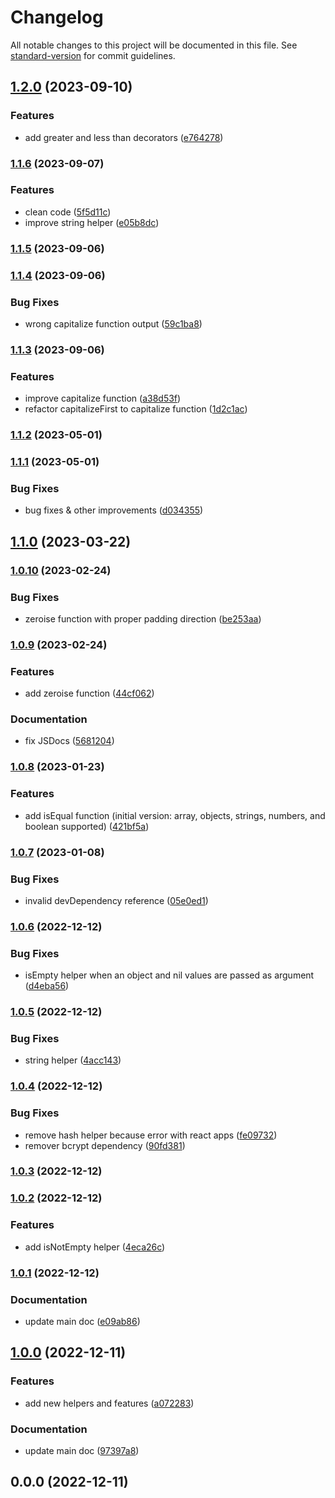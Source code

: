 # Changelog

All notable changes to this project will be documented in this file. See [standard-version](https://github.com/conventional-changelog/standard-version) for commit guidelines.

## [1.2.0](https://github.com/ialopezg/CommonJS/compare/v1.1.6...v1.2.0) (2023-09-10)


### Features

* add greater and less than decorators ([e764278](https://github.com/ialopezg/CommonJS/commits/e7642785d5cbc2da0e550399b3446fae28e9bcca))

### [1.1.6](https://github.com/ialopezg/CommonJS/compare/v1.1.5...v1.1.6) (2023-09-07)


### Features

* clean code ([5f5d11c](https://github.com/ialopezg/CommonJS/commits/5f5d11ca3f182fc5558fb1d0cfc92171f1be537a))
* improve string helper ([e05b8dc](https://github.com/ialopezg/CommonJS/commits/e05b8dc2245f9e1033fda97e4c0506b46a38f62e))

### [1.1.5](https://github.com/ialopezg/CommonJS/compare/v1.1.4...v1.1.5) (2023-09-06)

### [1.1.4](https://github.com/ialopezg/CommonJS/compare/v1.1.3...v1.1.4) (2023-09-06)


### Bug Fixes

* wrong capitalize function output ([59c1ba8](https://github.com/ialopezg/CommonJS/commits/59c1ba867dd90c107406986ef25626c69d121574))

### [1.1.3](https://github.com/ialopezg/CommonJS/compare/v1.1.2...v1.1.3) (2023-09-06)


### Features

* improve capitalize function ([a38d53f](https://github.com/ialopezg/CommonJS/commits/a38d53fba548c3f47b6efb0514283a6524437619))
* refactor capitalizeFirst to capitalize function ([1d2c1ac](https://github.com/ialopezg/CommonJS/commits/1d2c1acb9e8a015f0c1d726a7640194d2c09bed8))

### [1.1.2](https://github.com/ialopezg/CommonJS/compare/v1.1.1...v1.1.2) (2023-05-01)

### [1.1.1](https://github.com/ialopezg/CommonJS/compare/v1.1.0...v1.1.1) (2023-05-01)


### Bug Fixes

* bug fixes & other improvements ([d034355](https://github.com/ialopezg/CommonJS/commits/d0343554e0d4c746d3c264072aab20b61d1181a3))

## [1.1.0](https://github.com/ialopezg/CommonJS/compare/v1.0.10...v1.1.0) (2023-03-22)

### [1.0.10](https://github.com/ialopezg/CommonJS/compare/v1.0.9...v1.0.10) (2023-02-24)


### Bug Fixes

* zeroise function with proper padding direction ([be253aa](https://github.com/ialopezg/CommonJS/commits/be253aab24ede16c60d6a2a86dd342757c83e0f2))

### [1.0.9](https://github.com/ialopezg/CommonJS/compare/v1.0.8...v1.0.9) (2023-02-24)


### Features

* add zeroise function ([44cf062](https://github.com/ialopezg/CommonJS/commits/44cf062b28daaaf37511abba0f4e1b564fb114e1))


### Documentation

* fix JSDocs ([5681204](https://github.com/ialopezg/CommonJS/commits/5681204b95d3a4babec1d5ce26447924a44164f8))

### [1.0.8](https://github.com/ialopezg/CommonJS/compare/v1.0.7...v1.0.8) (2023-01-23)


### Features

* add isEqual function (initial version: array, objects, strings, numbers, and boolean supported) ([421bf5a](https://github.com/ialopezg/CommonJS/commits/421bf5a6998c94e2f3c37ed1a3e9fd1d8f6478bc))

### [1.0.7](https://github.com/ialopezg/CommonJS/compare/v1.0.6...v1.0.7) (2023-01-08)


### Bug Fixes

* invalid devDependency reference ([05e0ed1](https://github.com/ialopezg/CommonJS/commits/05e0ed13899a5af9a17942de25eff18d05641aaa))

### [1.0.6](https://github.com/ialopezg/CommonJS/compare/v1.0.5...v1.0.6) (2022-12-12)


### Bug Fixes

* isEmpty helper when an object and nil values are passed as argument ([d4eba56](https://github.com/ialopezg/CommonJS/commits/d4eba566b0c9e834fed88c75f3af4d8182187a9d))

### [1.0.5](https://github.com/ialopezg/CommonJS/compare/v1.0.4...v1.0.5) (2022-12-12)


### Bug Fixes

* string helper ([4acc143](https://github.com/ialopezg/CommonJS/commits/4acc14388c740c82397eef70a8466da7932020a7))

### [1.0.4](https://github.com/ialopezg/CommonJS/compare/v1.0.3...v1.0.4) (2022-12-12)


### Bug Fixes

* remove hash helper because error with react apps ([fe09732](https://github.com/ialopezg/CommonJS/commits/fe0973255d292d046f71a63cb7007f319d09ee6b))
* remover bcrypt dependency ([90fd381](https://github.com/ialopezg/CommonJS/commits/90fd38138bb0a2ba6e3156648c0631a3a0277743))

### [1.0.3](https://github.com/ialopezg/CommonJS/compare/v1.0.2...v1.0.3) (2022-12-12)

### [1.0.2](https://github.com/ialopezg/CommonJS/compare/v1.0.1...v1.0.2) (2022-12-12)


### Features

* add isNotEmpty helper ([4eca26c](https://github.com/ialopezg/CommonJS/commits/4eca26c221fc47cb5e3b4f1dcdeb68c1ef9bc6e9))

### [1.0.1](https://github.com/ialopezg/CommonJS/compare/v1.0.0...v1.0.1) (2022-12-12)


### Documentation

* update main doc ([e09ab86](https://github.com/ialopezg/CommonJS/commits/e09ab86222bd3fb3a5294ddf91767a0587cecaaa))

## [1.0.0](https://github.com/ialopezg/CommonJS/compare/v0.0.0...v1.0.0) (2022-12-11)


### Features

* add new helpers and features ([a072283](https://github.com/ialopezg/CommonJS/commits/a0722832726a9afc4fa3fa62f177d79680834f9b))


### Documentation

* update main doc ([97397a8](https://github.com/ialopezg/CommonJS/commits/97397a84692007bd94a91765d063f786fc287371))

## 0.0.0 (2022-12-11)
